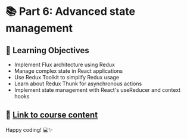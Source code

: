 # 📚 Part 6: Advanced state management

## 🎯 Learning Objectives
- Implement Flux architecture using Redux
- Manage complex state in React applications
- Use Redux Toolkit to simplify Redux usage
- Learn about Redux Thunk for asynchronous actions
- Implement state management with React's useReducer and context hooks

## 🔗 [Link to course content](https://fullstackopen.com/en/part6)

Happy coding! 💻✨